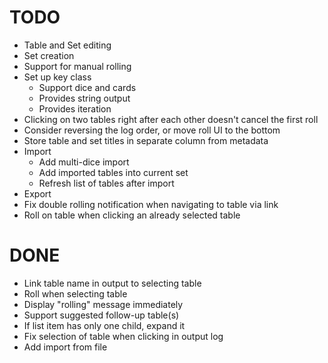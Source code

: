# TODO
* Table and Set editing
* Set creation
* Support for manual rolling
* Set up key class
  * Support dice and cards
  * Provides string output
  * Provides iteration
* Clicking on two tables right after each other doesn't cancel the first roll
* Consider reversing the log order, or move roll UI to the bottom
* Store table and set titles in separate column from metadata
* Import
  * Add multi-dice import
  * Add imported tables into current set
  * Refresh list of tables after import
* Export
* Fix double rolling notification when navigating to table via link
* Roll on table when clicking an already selected table

# DONE
* Link table name in output to selecting table
* Roll when selecting table
* Display "rolling" message immediately
* Support suggested follow-up table(s)
* If list item has only one child, expand it
* Fix selection of table when clicking in output log
* Add import from file

